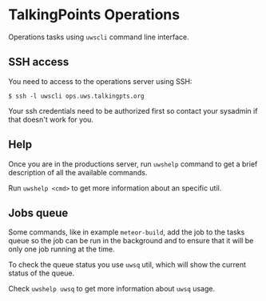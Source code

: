 # TalkingPoints Operations

Operations tasks using `uwscli` command line interface.

## SSH access

You need to access to the operations server using SSH:

    $ ssh -l uwscli ops.uws.talkingpts.org

Your ssh credentials need to be authorized first so contact your sysadmin if
that doesn't work for you.

## Help

Once you are in the productions server, run `uwshelp` command to get a brief
description of all the available commands.

Run `uwshelp <cmd>` to get more information about an specific util.

## Jobs queue

Some commands, like in example `meteor-build`, add the job to the tasks queue so
the job can be run in the background and to ensure that it will be only one job
running at the time.

To check the queue status you use `uwsq` util, which will show the current
status of the queue.

Check `uwshelp uwsq` to get more information about `uwsq` usage.

